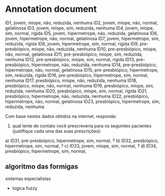 # Annotation document

ID1, jovem, míope, não, reduzida, nenhuma
ID2, jovem, míope, não, normal, gelatinosa
ID3, jovem, míope, sim, reduzida, nenhuma
ID4, jovem, míope, sim, normal, rígida
ID5, jovem, hipermetrope, não, reduzida, gelatinosa
ID6, jovem, hipermetrope, não, normal, gelatinosa 
ID7, jovem, hipermetrope, sim, reduzida, rígida
ID8, jovem, hipermetrope, sim, normal, rígida
ID9, pre-presbiópico, míope, não, reduzida, nenhuma
ID10, pre-presbiópico, míope, não, normal, gelatinosa
ID11, pre-presbiópico, míope, sim, reduzida, nenhuma
ID12, pre-presbiópico, míope, sim, normal, rígida
ID13, pre-presbiópico, hipermetrope, não, reduzida, nenhuma
ID14, pre-presbiópico, hipermetrope, não, normal, gelatinosa
ID15, pre-presbiópico, hipermetrope, sim, reduzida, rígida
ID16, pre-presbiópico, hipermetrope, sim, normal, nenhuma
ID17, presbiópico, míope, não, reduzida, nenhuma
ID18, presbiópico, míope, não, normal, nenhuma
ID19, presbiópico, míope, sim, reduzida, nenhuma
ID20, presbiópico, míope, sim, normal, rígida
ID21, presbiópico, hipermetrope, não, reduzida, nenhuma
ID22, presbiópico, hipermetrope, não, normal, gelatinosa
ID23, presbiópico, hipermetrope, sim, reduzida, nenhuma

Com base nestes dados obtidos na internet, responda:
 1) qual lente de contato você prescreveria para os seguintes pacientes (justifique cada uma das
suas prescrições):

a) ID31, pré-presbiópico, hipermetrope, sim, normal, ?
b) ID32, presbiópico, hipermetrope, sim, normal, ?
c) ID33, jovem, míope, sim, normal, ?
d) ID34, presbiópico, hipermetrope, sim, normal,


## algoritmo das formigas

sistemas especialistas
 - logica fuzzy


